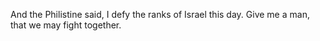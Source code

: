 And the Philistine said, I defy the ranks of Israel this day. Give me a man, that we may fight together.
